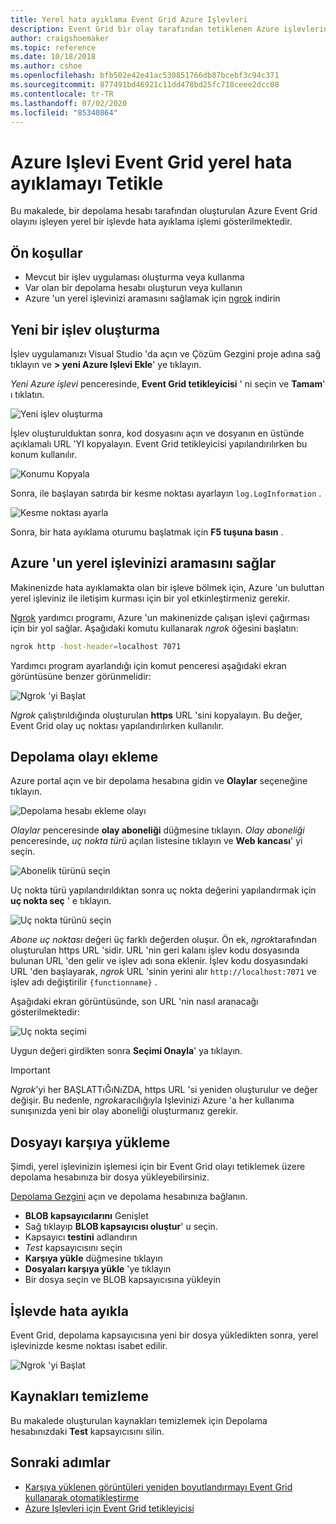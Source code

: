 ```yaml
---
title: Yerel hata ayıklama Event Grid Azure Işlevleri
description: Event Grid bir olay tarafından tetiklenen Azure işlevlerini yerel olarak hata ayıklamanın nasıl yapılacağını öğrenin
author: craigshoemaker
ms.topic: reference
ms.date: 10/18/2018
ms.author: cshoe
ms.openlocfilehash: bfb502e42e41ac530851766db87bcebf3c94c371
ms.sourcegitcommit: 877491bd46921c11dd478bd25fc718ceee2dcc08
ms.contentlocale: tr-TR
ms.lasthandoff: 07/02/2020
ms.locfileid: "85340864"
---
```

# <a name="azure-function-event-grid-trigger-local-debugging"></a>Azure Işlevi Event Grid yerel hata ayıklamayı Tetikle

Bu makalede, bir depolama hesabı tarafından oluşturulan Azure Event Grid olayını işleyen yerel bir işlevde hata ayıklama işlemi gösterilmektedir. 

## <a name="prerequisites"></a>Ön koşullar

- Mevcut bir işlev uygulaması oluşturma veya kullanma
- Var olan bir depolama hesabı oluşturun veya kullanın
- Azure 'un yerel işlevinizi aramasını sağlamak için [ngrok](https://ngrok.com/) indirin

## <a name="create-a-new-function"></a>Yeni bir işlev oluşturma

İşlev uygulamanızı Visual Studio 'da açın ve Çözüm Gezgini proje adına sağ tıklayın ve **> yeni Azure Işlevi Ekle**' ye tıklayın.

*Yeni Azure işlevi* penceresinde, **Event Grid tetikleyicisi** ' ni seçin ve **Tamam**' ı tıklatın.

![Yeni işlev oluşturma](./media/functions-debug-event-grid-trigger-local/functions-debug-event-grid-trigger-local-add-function.png)

İşlev oluşturulduktan sonra, kod dosyasını açın ve dosyanın en üstünde açıklamalı URL 'YI kopyalayın. Event Grid tetikleyicisi yapılandırılırken bu konum kullanılır.

![Konumu Kopyala](./media/functions-debug-event-grid-trigger-local/functions-debug-event-grid-trigger-local-copy-location.png)

Sonra, ile başlayan satırda bir kesme noktası ayarlayın `log.LogInformation` .

![Kesme noktası ayarla](./media/functions-debug-event-grid-trigger-local/functions-debug-event-grid-trigger-local-set-breakpoint.png)


Sonra, bir hata ayıklama oturumu başlatmak için **F5 tuşuna basın** .

## <a name="allow-azure-to-call-your-local-function"></a>Azure 'un yerel işlevinizi aramasını sağlar

Makinenizde hata ayıklamakta olan bir işleve bölmek için, Azure 'un buluttan yerel işleviniz ile iletişim kurması için bir yol etkinleştirmeniz gerekir.

[Ngrok](https://ngrok.com/) yardımcı programı, Azure 'un makinenizde çalışan işlevi çağırması için bir yol sağlar. Aşağıdaki komutu kullanarak *ngrok* öğesini başlatın:

```bash
ngrok http -host-header=localhost 7071
```
Yardımcı program ayarlandığı için komut penceresi aşağıdaki ekran görüntüsüne benzer görünmelidir:

![Ngrok 'yi Başlat](./media/functions-debug-event-grid-trigger-local/functions-debug-event-grid-trigger-local-ngrok.png)

*Ngrok* çalıştırıldığında oluşturulan **https** URL 'sini kopyalayın. Bu değer, Event Grid olay uç noktası yapılandırılırken kullanılır.

## <a name="add-a-storage-event"></a>Depolama olayı ekleme

Azure portal açın ve bir depolama hesabına gidin ve **Olaylar** seçeneğine tıklayın.

![Depolama hesabı ekleme olayı](./media/functions-debug-event-grid-trigger-local/functions-debug-event-grid-trigger-local-add-event.png)

*Olaylar* penceresinde **olay aboneliği** düğmesine tıklayın. *Olay aboneliği* penceresinde, *uç nokta türü* açılan listesine tıklayın ve **Web kancası**' yi seçin.

![Abonelik türünü seçin](./media/functions-debug-event-grid-trigger-local/functions-debug-event-grid-trigger-local-event-subscription-type.png)

Uç nokta türü yapılandırıldıktan sonra uç nokta değerini yapılandırmak için **uç nokta seç** ' e tıklayın.

![Uç nokta türünü seçin](./media/functions-debug-event-grid-trigger-local/functions-debug-event-grid-trigger-local-event-subscription-endpoint.png)

*Abone uç noktası* değeri üç farklı değerden oluşur. Ön ek, *ngrok*tarafından oluşturulan https URL 'sidir. URL 'nin geri kalanı işlev kodu dosyasında bulunan URL 'den gelir ve işlev adı sona eklenir. İşlev kodu dosyasındaki URL 'den başlayarak, *ngrok* URL 'sinin yerini alır `http://localhost:7071` ve işlev adı değiştirilir `{functionname}` .

Aşağıdaki ekran görüntüsünde, son URL 'nin nasıl aranacağı gösterilmektedir:

![Uç nokta seçimi](./media/functions-debug-event-grid-trigger-local/functions-debug-event-grid-trigger-local-event-subscription-endpoint-selection.png)

Uygun değeri girdikten sonra **Seçimi Onayla**' ya tıklayın.

> [!IMPORTANT]
> *Ngrok*'yi her BAŞLATTıĞıNıZDA, https URL 'si yeniden oluşturulur ve değer değişir. Bu nedenle, *ngrok*aracılığıyla Işlevinizi Azure 'a her kullanıma sunışınızda yeni bir olay aboneliği oluşturmanız gerekir.

## <a name="upload-a-file"></a>Dosyayı karşıya yükleme

Şimdi, yerel işlevinizin işlemesi için bir Event Grid olayı tetiklemek üzere depolama hesabınıza bir dosya yükleyebilirsiniz. 

[Depolama Gezgini](https://azure.microsoft.com/features/storage-explorer/) açın ve depolama hesabınıza bağlanın. 

- **BLOB kapsayıcılarını** Genişlet 
- Sağ tıklayıp **BLOB kapsayıcısı oluştur**' u seçin.
- Kapsayıcı **testini** adlandırın
- *Test* kapsayıcısını seçin
- **Karşıya yükle** düğmesine tıklayın
- **Dosyaları karşıya yükle** 'ye tıklayın
- Bir dosya seçin ve BLOB kapsayıcısına yükleyin

## <a name="debug-the-function"></a>İşlevde hata ayıkla

Event Grid, depolama kapsayıcısına yeni bir dosya yükledikten sonra, yerel işlevinizde kesme noktası isabet edilir.

![Ngrok 'yi Başlat](./media/functions-debug-event-grid-trigger-local/functions-debug-event-grid-trigger-local-breakpoint.png)

## <a name="clean-up-resources"></a>Kaynakları temizleme

Bu makalede oluşturulan kaynakları temizlemek için Depolama hesabınızdaki **Test** kapsayıcısını silin.

## <a name="next-steps"></a>Sonraki adımlar

- [Karşıya yüklenen görüntüleri yeniden boyutlandırmayı Event Grid kullanarak otomatikleştirme](../event-grid/resize-images-on-storage-blob-upload-event.md)
- [Azure Işlevleri için Event Grid tetikleyicisi](./functions-bindings-event-grid.md)
